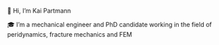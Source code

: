 👋 Hi, I’m Kai Partmann

🎓 I’m a mechanical engineer and PhD candidate working in the field of peridynamics, fracture mechanics and FEM
